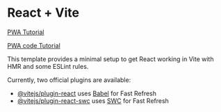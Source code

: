 # React + Vite

[PWA Tutorial](https://duklook.tistory.com/487)

[PWA code Tutorial](https://velog.io/@rlawogks2468/React-TypeScipt-Vite-PWA%EB%A1%9C-%EB%A7%8C%EB%93%A4%EA%B3%A0-Vercel%EB%A1%9C-%EB%B0%B0%ED%8F%AC%ED%95%98%EA%B8%B0)

This template provides a minimal setup to get React working in Vite with HMR and some ESLint rules.

Currently, two official plugins are available:

- [@vitejs/plugin-react](https://github.com/vitejs/vite-plugin-react/blob/main/packages/plugin-react/README.md) uses [Babel](https://babeljs.io/) for Fast Refresh
- [@vitejs/plugin-react-swc](https://github.com/vitejs/vite-plugin-react-swc) uses [SWC](https://swc.rs/) for Fast Refresh
